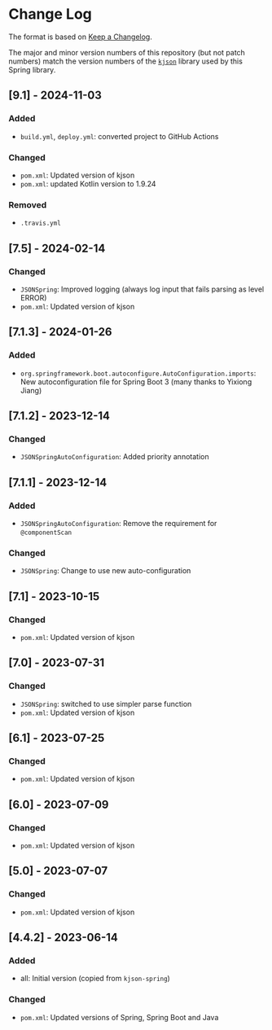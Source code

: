 # Change Log

The format is based on [Keep a Changelog](http://keepachangelog.com/).

The major and minor version numbers of this repository (but not patch numbers) match the version numbers of the
[`kjson`](https://github.com/pwall567/kjson) library used by this Spring library.

## [9.1] - 2024-11-03
### Added
- `build.yml`, `deploy.yml`: converted project to GitHub Actions
### Changed
- `pom.xml`: Updated version of kjson
- `pom.xml`: updated Kotlin version to 1.9.24
### Removed
- `.travis.yml`

## [7.5] - 2024-02-14
### Changed
- `JSONSpring`: Improved logging (always log input that fails parsing as level ERROR)
- `pom.xml`: Updated version of kjson

## [7.1.3] - 2024-01-26
### Added
- `org.springframework.boot.autoconfigure.AutoConfiguration.imports`: New autoconfiguration file for Spring Boot 3
  (many thanks to Yixiong Jiang)

## [7.1.2] - 2023-12-14
### Changed
- `JSONSpringAutoConfiguration`: Added priority annotation

## [7.1.1] - 2023-12-14
### Added
- `JSONSpringAutoConfiguration`: Remove the requirement for `@componentScan`
### Changed
- `JSONSpring`: Change to use new auto-configuration

## [7.1] - 2023-10-15
### Changed
- `pom.xml`: Updated version of kjson

## [7.0] - 2023-07-31
### Changed
- `JSONSpring`: switched to use simpler parse function
- `pom.xml`: Updated version of kjson

## [6.1] - 2023-07-25
### Changed
- `pom.xml`: Updated version of kjson

## [6.0] - 2023-07-09
### Changed
- `pom.xml`: Updated version of kjson

## [5.0] - 2023-07-07
### Changed
- `pom.xml`: Updated version of kjson

## [4.4.2] - 2023-06-14
### Added
- all: Initial version (copied from `kjson-spring`)
### Changed
- `pom.xml`: Updated versions of Spring, Spring Boot and Java
